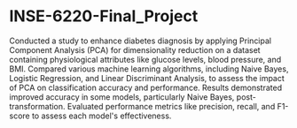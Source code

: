 # INSE-6220-Final_Project
Conducted a study to enhance diabetes diagnosis by applying Principal Component Analysis (PCA) for dimensionality reduction on a dataset containing physiological attributes like glucose levels, blood pressure, and BMI. Compared various machine learning algorithms, including Naive Bayes, Logistic Regression, and Linear Discriminant Analysis, to assess the impact of PCA on classification accuracy and performance. Results demonstrated improved accuracy in some models, particularly Naive Bayes, post-transformation. Evaluated performance metrics like precision, recall, and F1-score to assess each model's effectiveness.
